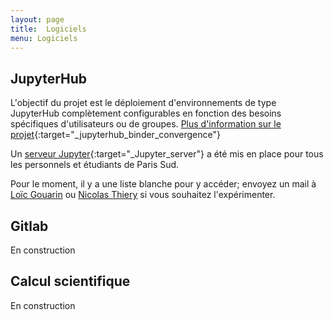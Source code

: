 ```yaml
---
layout: page
title:  Logiciels
menu: Logiciels
---
```



## JupyterHub

L'objectif du projet est le déploiement d'environnements de type JupyterHub 
complètement configurables en fonction des besoins spécifiques d'utilisateurs
 ou de groupes. 
[Plus d'information sur le projet](https://github.com/OpenDreamKit/OpenDreamKit.github.io/blob/master/_posts/2018-03-15-jupyterhub-binder-convergence.md){:target="_jupyterhub_binder_convergence"}

Un [serveur Jupyter](https://jupyterhub.lal.in2p3.fr/){:target="_Jupyter_server"}
 a été mis en place pour tous les personnels et
étudiants de Paris Sud.

Pour le moment, il y a une liste blanche pour y accéder; envoyez un
mail à [Loïc Gouarin](mailto:loic.gouarin@math.u-psud.fr) 
ou [Nicolas Thiery](mailto:Nicolas.Thiery@u-psud.fr) 
si vous souhaitez l'expérimenter. 

## Gitlab

En construction

## Calcul scientifique

En construction

